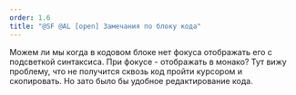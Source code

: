 ```yaml
---
order: 1.6
title: "@SF @AL [open] Замечания по блоку кода"
---
```


Можем ли мы когда в кодовом блоке нет фокуса отображать его с подсветкой синтаксиса. При фокусе - отображать в монако? Тут вижу проблему, что не получится сквозь код пройти курсором и скопировать. Но зато было бы удобное редактирование кода.